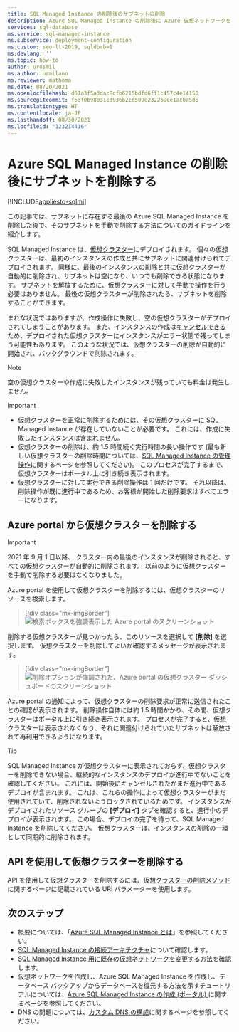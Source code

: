 ```yaml
---
title: SQL Managed Instance の削除後のサブネットの削除
description: Azure SQL Managed Instance の削除後に Azure 仮想ネットワークを削除する方法について説明します。
services: sql-database
ms.service: sql-managed-instance
ms.subservice: deployment-configuration
ms.custom: seo-lt-2019, sqldbrb=1
ms.devlang: ''
ms.topic: how-to
author: urosmil
ms.author: urmilano
ms.reviewer: mathoma
ms.date: 08/20/2021
ms.openlocfilehash: d61a3f5a3dac8cfb6215bdfd6ff1c457c4e14150
ms.sourcegitcommit: f53f0b98031cd936b2cd509e2322b9ee1acba5d6
ms.translationtype: HT
ms.contentlocale: ja-JP
ms.lasthandoff: 08/30/2021
ms.locfileid: "123214416"
---
```

# <a name="delete-a-subnet-after-deleting-an-azure-sql-managed-instance"></a>Azure SQL Managed Instance の削除後にサブネットを削除する
[!INCLUDE[appliesto-sqlmi](../includes/appliesto-sqlmi.md)]

この記事では、サブネットに存在する最後の Azure SQL Managed Instance を削除した後で、そのサブネットを手動で削除する方法についてのガイドラインを紹介します。

SQL Managed Instance は、[仮想クラスター](connectivity-architecture-overview.md#virtual-cluster-connectivity-architecture)にデプロイされます。 個々の仮想クラスターは、最初のインスタンスの作成と共にサブネットに関連付けられてデプロイされます。 同様に、最後のインスタンスの削除と共に仮想クラスターが自動的に削除され、サブネットは空になり、いつでも削除できる状態になります。 サブネットを解放するために、仮想クラスターに対して手動で操作を行う必要はありません。 最後の仮想クラスターが削除されたら、サブネットを削除することができます。

まれな状況ではありますが、作成操作に失敗し、空の仮想クラスターがデプロイされてしまうことがあります。 また、インスタンスの作成は[キャンセルできる](management-operations-cancel.md)ため、デプロイされた仮想クラスターにインスタンスがエラー状態で残ってしまう可能性もあります。 このような状況では、仮想クラスターの削除が自動的に開始され、バックグラウンドで削除されます。

> [!NOTE]
> 空の仮想クラスターや作成に失敗したインスタンスが残っていても料金は発生しません。

> [!IMPORTANT]
> - 仮想クラスターを正常に削除するためには、その仮想クラスターに SQL Managed Instance が存在していないことが必要です。 これには、作成に失敗したインスタンスは含まれません。 
> - 仮想クラスターの削除は、約 1.5 時間続く実行時間の長い操作です (最も新しい仮想クラスターの削除時間については、[SQL Managed Instance の管理操作](management-operations-overview.md)に関するページを参照してください)。 このプロセスが完了するまで、仮想クラスターはポータル上に引き続き表示されます。
> - 仮想クラスターに対して実行できる削除操作は 1 回だけです。 それ以降は、削除操作が既に進行中であるため、お客様が開始した削除要求はすべてエラーになります。

## <a name="delete-a-virtual-cluster-from-the-azure-portal"></a>Azure portal から仮想クラスターを削除する

> [!IMPORTANT]
> 2021 年 9 月 1 日以降、 クラスター内の最後のインスタンスが削除されると、すべての仮想クラスターが自動的に削除されます。 以前のように仮想クラスターを手動で削除する必要はなくなりました。

Azure portal を使用して仮想クラスターを削除するには、仮想クラスターのリソースを検索します。

> [!div class="mx-imgBorder"]
> ![検索ボックスを強調表示した Azure portal のスクリーンショット](./media/virtual-cluster-delete/virtual-clusters-search.png)

削除する仮想クラスターが見つかったら、このリソースを選択して **[削除]** を選択します。 仮想クラスターを削除してよいか確認するメッセージが表示されます。

> [!div class="mx-imgBorder"]
> ![削除オプションが強調された、Azure portal の仮想クラスター ダッシュボードのスクリーンショット](./media/virtual-cluster-delete/virtual-clusters-delete.png)

Azure portal の通知によって、仮想クラスターの削除要求が正常に送信されたことの確認が表示されます。 削除操作自体には約 1.5 時間かかり、その間、仮想クラスターはポータル上に引き続き表示されます。 プロセスが完了すると、仮想クラスターは表示されなくなり、それに関連付けられていたサブネットは解放されて再利用できるようになります。

> [!TIP]
> SQL Managed Instance が仮想クラスターに表示されておらず、仮想クラスターを削除できない場合、継続的なインスタンスのデプロイが進行中でないことを確認してください。 これには、開始後にキャンセルされたがまだ進行中であるデプロイが含まれます。 これは、これらの操作によって仮想クラスターがまだ使用されていて、削除されないようロックされているためです。 インスタンスがデプロイされたリソース グループの **[デプロイ]** タブを確認すると、進行中のデプロイが表示されます。 この場合、デプロイの完了を待って、SQL Managed Instance を削除してください。 仮想クラスターは、インスタンスの削除の一環として同期的に削除されます。

## <a name="delete-a-virtual-cluster-by-using-the-api"></a>API を使用して仮想クラスターを削除する

API を使用して仮想クラスターを削除するには、[仮想クラスターの削除メソッド](/rest/api/sql/virtualclusters/delete)に関するページに記載されている URI パラメーターを使用します。

## <a name="next-steps"></a>次のステップ

- 概要については、「[Azure SQL Managed Instance とは](sql-managed-instance-paas-overview.md)」を参照してください。
- [SQL Managed Instance の接続アーキテクチャ](connectivity-architecture-overview.md)について確認します。
- [SQL Managed Instance 用に既存の仮想ネットワークを変更する](vnet-existing-add-subnet.md)方法を確認します。
- 仮想ネットワークを作成し、Azure SQL Managed Instance を作成し、データベース バックアップからデータベースを復元する方法を示すチュートリアルについては、[Azure SQL Managed Instance の作成 (ポータル) ](instance-create-quickstart.md)に関するページを参照してください。
- DNS の問題については、[カスタム DNS の構成](custom-dns-configure.md)に関するページを参照してください。
